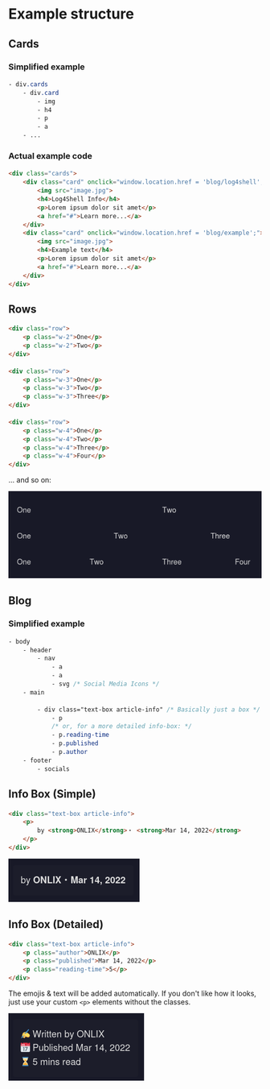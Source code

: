 # Example structure
## Cards

### Simplified example
```css
- div.cards
    - div.card
        - img
        - h4
        - p
        - a
    - ...
```

### Actual example code
```html
<div class="cards">
    <div class="card" onclick="window.location.href = 'blog/log4shell';">
        <img src="image.jpg">
        <h4>Log4Shell Info</h4>
        <p>Lorem ipsum dolor sit amet</p>
        <a href="#">Learn more...</a>
    </div>
    <div class="card" onclick="window.location.href = 'blog/example';">
        <img src="image.jpg">
        <h4>Example text</h4>
        <p>Lorem ipsum dolor sit amet</p>
        <a href="#">Learn more...</a>
    </div>
</div>
```

## Rows
```html
<div class="row">
    <p class="w-2">One</p>
    <p class="w-2">Two</p>
</div>

<div class="row">
    <p class="w-3">One</p>
    <p class="w-3">Two</p>
    <p class="w-3">Three</p>
</div>

<div class="row">
    <p class="w-4">One</p>
    <p class="w-4">Two</p>
    <p class="w-4">Three</p>
    <p class="w-4">Four</p>
</div>
```
... and so on:

![](media/rows.png)


## Blog
### Simplified example
```css
- body
    - header
        - nav 
            - a
            - a
            - svg /* Social Media Icons */
    - main

        - div class="text-box article-info" /* Basically just a box */
            - p
            /* or, for a more detailed info-box: */
            - p.reading-time
            - p.published
            - p.author
    - footer
        - socials
```

## Info Box (Simple)
```html
<div class="text-box article-info">
    <p>
        by <strong>ONLIX</strong>・ <strong>Mar 14, 2022</strong>
    </p>
</div>
```

![Info Box (Small)](media/infobox-small.png)

## Info Box (Detailed)

```html
<div class="text-box article-info">
    <p class="author">ONLIX</p>
    <p class="published">Mar 14, 2022</p>
    <p class="reading-time">5</p>
</div>
```

The emojis & text will be added automatically. If you don't like how it looks, just use your custom `<p>` elements without the classes.

![Info Box (Large)](media/infobox-large.png)